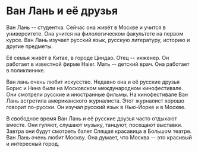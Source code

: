 # Ван Лань и её друзья

Ван Лань -- студентка. Сейчас она живёт в Москве и учится
в университете. Она учится на филологическом факультете на
первом курсе. Ван Лань изучает русский язык, русскую литературу,
историю и другие предметы.

Её семья живёт в Китае, в городе Циндао. Отец -- инженер. Он
работает в известной фирме Haier. Мать -- детский врач. Она
работает в поликлинике.

Ван лань очень любит искусство.
Недавно она и её русские друзья Борис и Нина были на Московском
международном кинофестивале. Они смотрели русские и иностранные
фильмы. На кинофестивале Ван Лань встретила американского журналиста.
Этот журналист хорошо говорит по-русски. Он изучал русский язык в
Нью-Йорке и в Москве.

В свободное время Ван Лань и её русские друзья часто отдыхают
вместе. Они гуляют, слушают музыку, танцуют, посещают выставки.
Завтра они будут смотреть балет Спящая красавица в Большом театре.
Ван Лань очень любит Москву. Она думает, что Москва -- это красивый и
интересный город.